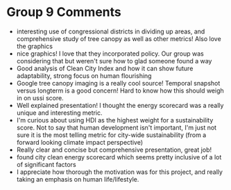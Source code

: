 
Group 9 Comments
================

- interesting use of congressional districts in dividing up areas, and comprehensive study of tree canopy as well as other metrics! Also love the graphics
- nice graphics! I love that they incorporated policy. Our group was considering that but weren't sure how to glad someone found a way
- Good analysis of Clean City Index and how it can show future adaptability, strong focus on human flourishing
- Google tree canopy imaging is a really cool source! Temporal snapshot versus longterm is a good concern! Hard to know how this should weigh in on ussi score.
- Well explained presentation! I thought the energy scorecard was a really unique and interesting metric. 
- I'm curious about using HDI as the highest weight for a sustainability score. Not to say that human development isn't important, I'm just not sure it is the most telling metric for city-wide sustainability (from a forward looking climate impact perspective) 
- Really clear and concise but comprehensive presentation, great job!
- found city clean energy scorecard which seems pretty inclusive of a lot of significant factors
- I appreciate how thorough the motivation was for this project, and really taking an emphasis on human life/lifestyle.
